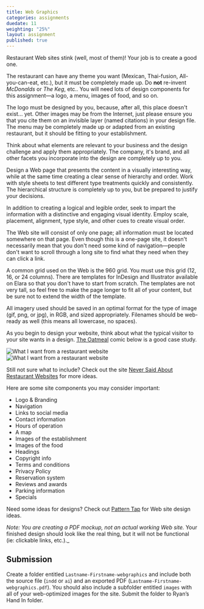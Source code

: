 ```yaml
---
title: Web Graphics
categories: assignments
duedate: 11
weighting: "25%"
layout: assignment
published: true
---
```


Restaurant Web sites stink (well, most of them)! Your job is to create a good one.

The restaurant can have any theme you want (Mexican, Thai-fusion, All-you-can-eat, etc.), but it must be completely made up. Do **not** re-invent _McDonalds_ or _The Keg_, etc.. You will need lots of design components for this assignment—a logo, a menu, images of food, and so on. 

The logo must be designed by you, because, after all, this place doesn't exist... yet. Other images may be from the Internet, just please ensure you that you cite them on an invisible layer (named citations) in your design file. The menu may be completely made up or adapted from an existing restaurant, but it should be fitting to your establishment.

Think about what elements are relevant to your business and the design challenge and apply them appropriately. The company, it's brand, and all other facets you incorporate into the design are completely up to you.

Design a Web page that presents the content in a visually interesting way, while at the same time creating a clear sense of hierarchy and order. Work with style sheets to test different type treatments quickly and consistently. The hierarchical structure is completely up to you, but be prepared to justify your decisions.

In addition to creating a logical and legible order, seek to impart the information with a distinctive and engaging visual identity. Employ scale, placement, alignment, type style, and other cues to create visual order.

The Web site will consist of only one page; all information must be located somewhere on that page. Even though this is a one-page site, it doesn't necessarily mean that you don't need some kind of navigation—people don't want to scroll through a long site to find what they need when they can click a link.

A common grid used on the Web is the 960 grid. You must use this grid (12, 16, or 24 columns). There are templates for InDesign and Illustrator available on Elara so that you don't have to start from scratch. The templates are not very tall, so feel free to make the page longer to fit all of your content, but be sure not to extend the width of the template.

All imagery used should be saved in an optimal format for the type of image (gif, png, or jpg), in RGB, and sized appropriately. Filenames should be web-ready as well (this means all lowercase, no spaces).

As you begin to design your website, think about what the typical visitor to your site wants in a design. [The Oatmeal](http://theoatmeal.com/comics/restaurant_website) comic below is a good case study.

![What I want from a restaurant website](/img/the-oatmeal-restaurant1.png)
![What I want from a restaurant website](/img/the-oatmeal-restaurant.jpg)

Still not sure what to include? Check out the site [Never Said About Restaurant Websites](http://neversaidaboutrestaurantwebsites.tumblr.com/) for more ideas.

Here are some site components you may consider important:

- Logo & Branding
- Navigation
- Links to social media
- Contact information
- Hours of operation
- A map
- Images of the establishment 
- Images of the food
- Headings
- Copyright info
- Terms and conditions
- Privacy Policy
- Reservation system
- Reviews and awards
- Parking information
- Specials

Need some ideas for designs? Check out [Pattern Tap](http://patterntap.com/) for Web site design ideas.

_Note: You are creating a PDF mockup, not an actual working Web site._ Your finished design should look like the real thing, but it will not be functional (ie: clickable links, etc.)._

## Submission

Create a folder entitled `Lastname-Firstname-webgraphics` and include both the source file (`indd` or `ai`) and an exported PDF (`Lastname-Firstname-webgraphics.pdf`). You should also include a subfolder entitled `images` with all of your web-optimized images for the site. Submit the folder to Ryan’s Hand In folder.